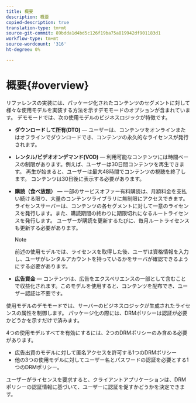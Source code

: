 ```yaml
---
title: 概要
description: 概要
copied-description: true
translation-type: tm+mt
source-git-commit: 89bdda1d4bd5c126f19ba75a819942df901183d1
workflow-type: tm+mt
source-wordcount: '316'
ht-degree: 0%

---
```



# 概要{#overview}

リファレンスの実装には、パッケージ化されたコンテンツのセグメントに対して様々な使用モデルを実装する方法を示すデモモードのオプションが含まれています。 デモモードでは、次の使用モデルのビジネスロジックが特徴です。

* **ダウンロードして所有(DTO)**  — ユーザーは、コンテンツをオンラインまたはオフラインでダウンロードでき、コンテンツの永久的なライセンスが発行されます。
* **レンタル/ビデオオンデマンド(VOD)**  — 利用可能なコンテンツには時間ベースの制限があります。例えば、ユーザーは30日間コンテンツを再生できます。 再生が始まると、ユーザーは最大48時間でコンテンツの視聴を終了します。 コンテンツは30日後に表示する必要があります。
* **購読（食べ放題）**  — 一部のサービスオファー有料購読は、月額料金を支払い続ける限り、大量のコンテンツライブラリに無制限にアクセスできます。ライセンスサーバーは、コンテンツの各セグメントに対して一意のライセンスを発行します。また、購読期間の終わりに期限切れになるルートライセンスを発行します。 ユーザーが購読を更新するたびに、毎月ルートライセンスも更新する必要があります。

   >[!NOTE]
   >
   >前述の使用モデルでは、ライセンスを取得した後、ユーザは資格情報を入力し、ユーザがレンタルアカウントを持っているかをサーバが確認できるようにする必要があります。

* **広告資金**  — コンテンツは、広告をエクスペリエンスの一部として含むことで収益化されます。このモデルを使用すると、コンテンツを配布でき、ユーザー認証は不要です。

使用モデルのデモモードでは、サーバーのビジネスロジックが生成されたライセンスの属性を制御します。 パッケージ化の際には、DRMポリシーは認証が必要かどうかを示すだけで済みます。

4つの使用モデルすべてを有効にするには、2つのDRMポリシーのみ含める必要があります。

* 広告出資のモデルに対して匿名アクセスを許可する1つのDRMポリシー
* 他の3つの使用モデルに対してユーザー名とパスワードの認証を必要とする1つのDRMポリシー。

ユーザーがライセンスを要求すると、クライアントアプリケーションは、DRMポリシーの認証情報に基づいて、ユーザーに認証を促すかどうかを決定できます。
